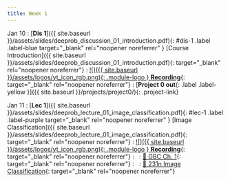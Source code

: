 ```yaml
---
title: Week 1
---
```


Jan 10
: [**Dis 1**]({{ site.baseurl }}/assets/slides/deeprob_discussion_01_introduction.pdf){: #dis-1 .label .label-blue target="_blank" rel="noopener noreferrer" } [Course Introduction]({{ site.baseurl }}/assets/slides/deeprob_discussion_01_introduction.pdf){: target="_blank" rel="noopener noreferrer"}
  : [![]({{ site.baseurl }}/assets/logos/yt_icon_rgb.png){: .module-logo } **Recording**](https://leccap.engin.umich.edu/leccap/player/r/qxZzvM){: target="_blank" rel="noopener noreferrer"}
: [**Project 0 out**{: .label .label-yellow }]({{ site.baseurl }}/projects/project0/){: .project-link}

Jan 11
: [**Lec 1**]({{ site.baseurl }}/assets/slides/deeprob_lecture_01_image_classification.pdf){: #lec-1 .label .label-purple target="_blank" rel="noopener noreferrer" } [Image Classification]({{ site.baseurl }}/assets/slides/deeprob_lecture_01_image_classification.pdf){: target="_blank" rel="noopener noreferrer"}
  : [![]({{ site.baseurl }}/assets/logos/yt_icon_rgb.png){: .module-logo } **Recording**](https://leccap.engin.umich.edu/leccap/player/r/SQ9WWa){: target="_blank" rel="noopener noreferrer"}
: &nbsp;
  : [📖 GBC Ch. 1](https://www.deeplearningbook.org/contents/intro.html){: target="_blank" rel="noopener noreferrer"}
: &nbsp;
  : [📖 231n Image Classification](https://cs231n.github.io/classification/){: target="_blank" rel="noopener noreferrer"}



